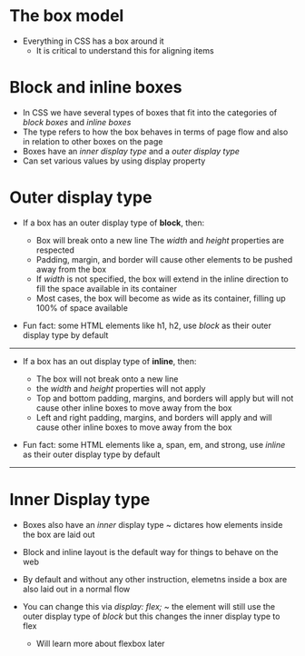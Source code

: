 # The box model

- Everything in CSS has a box around it
    - It is critical to understand this for aligning items

# Block and inline boxes

- In CSS we have several types of boxes that fit into the categories of *block boxes* and *inline boxes*
- The type refers to how the box behaves in terms of page flow and also in relation to other boxes on the page
- Boxes have an *inner display type* and a *outer display type*
- Can set various values by using display property

# Outer display type

- If a box has an outer display type of **block**, then:
    - Box will break onto a new line
    The *width* and *height* properties are respected
    - Padding, margin, and border will cause other elements to be pushed away from the box
    - If *width* is not specified, the box will extend in the inline direction to fill the space available in its container
    - Most cases, the box will become as wide as its container, filling up 100% of space available

- Fun fact: some HTML elements like h1, h2, use *block* as their outer display type by default

---
- If a box has an out display type of **inline**, then:

    - The box will not break onto a new line
    - the *width* and *height* properties will not apply
    - Top and bottom padding, margins, and borders will apply but will not cause other inline boxes to move away from the box
    - Left and right padding, margins, and borders will apply and will cause other inline boxes to move away from the box

- Fun fact: some HTML elements like a, span, em, and strong, use *inline* as their outer display type by default

---

# Inner Display type

- Boxes also have an *inner* display type ~ dictares how elements inside the box are laid out

- Block and inline layout is the default way for things to behave on the web
- By default and without any other instruction, elemetns inside a box are also laid out in a normal flow
- You can change this via *display: flex;* ~ the element will still use the outer display type of *block* but this changes the inner display type to flex
    - Will learn more about flexbox later
